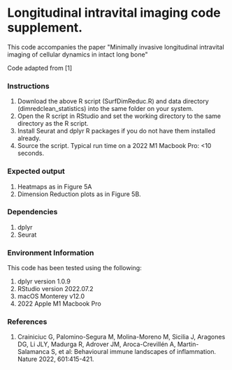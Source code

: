 # Longitudinal intravital imaging code supplement.

This code accompanies the paper "Minimally invasive longitudinal intravital imaging of cellular dynamics in intact long bone"

Code adapted from [1]

### Instructions
1. Download the above R script (SurfDimReduc.R) and data directory (dimredclean_statistics) into the same folder on your system.
2. Open the R script in RStudio and set the working directory to the same directory as the R script. 
3. Install Seurat and dplyr R packages if you do not have them installed already.
4. Source the script.
Typical run time on a 2022 M1 Macbook Pro: <10 seconds.

### Expected output
1. Heatmaps as in Figure 5A 
2. Dimension Reduction plots as in Figure 5B.

### Dependencies
1. dplyr
2. Seurat

### Environment Information
This code has been tested using the following:
1. dplyr version 1.0.9
2. RStudio version 2022.07.2 
3. macOS Monterey v12.0
4. 2022 Apple M1 Macbook Pro

### References
1. Crainiciuc G, Palomino-Segura M, Molina-Moreno M, Sicilia J, Aragones DG, Li JLY, Madurga R, Adrover JM, Aroca-Crevillén A, Martin-Salamanca S, et al: Behavioural immune landscapes of inflammation. Nature 2022, 601:415-421.
